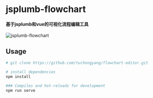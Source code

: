 # jsplumb-flowchart
#### 基于jsplumb和vue的可视化流程编辑工具

![jsplumb-flowchart](https://github.com/tuchongyang/jsplumb-flowchart/blob/master/src/assets/images/screeshot.png?raw=true)

## Usage
``` bash
# git clone https://github.com/tuchongyang/flowchart-editor.git

# install dependencies
npm install

### Compiles and hot-reloads for development
npm run serve
```

